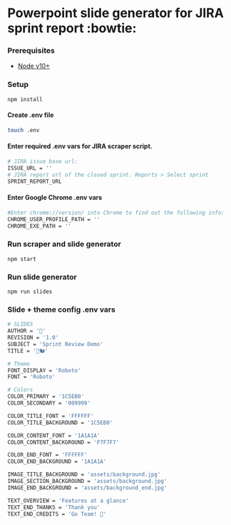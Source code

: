 # Powerpoint slide generator for JIRA sprint report :bowtie:

### Prerequisites

- [Node v10+](https://nodejs.org/en/)

### Setup

```shell
npm install
```

#### Create .env file

```bash
touch .env
```

#### Enter required .env vars for JIRA scraper script.

```bash
# JIRA issue base url:
ISSUE_URL = ''
# JIRA report url of the closed sprint. Reports > Select sprint
SPRINT_REPORT_URL
```

#### Enter Google Chrome .env vars

```bash
#Enter chrome://version/ into Chrome to find out the following info:
CHROME_USER_PROFILE_PATH = ''
CHROME_EXE_PATH = ''
```

### Run scraper and slide generator

```shell
npm start
```

### Run slide generator

```shell
npm run slides
```

### Slide + theme config .env vars

```bash
# SLIDES
AUTHOR = '🤖'
REVISION = '1.0'
SUBJECT = 'Sprint Review Demo'
TITLE = '🍩🐿️'

# Theme
FONT_DISPLAY = 'Roboto'
FONT = 'Roboto'

# Colors
COLOR_PRIMARY = '1C5EB0'
COLOR_SECONDARY = '009999'

COLOR_TITLE_FONT = 'FFFFFF'
COLOR_TITLE_BACKGROUND = '1C5EB0'

COLOR_CONTENT_FONT = '1A1A1A'
COLOR_CONTENT_BACKGROUND = 'F7F7F7'

COLOR_END_FONT = 'FFFFFF'
COLOR_END_BACKGROUND = '1A1A1A'

IMAGE_TITLE_BACKGROUND = 'assets/background.jpg'
IMAGE_SECTION_BACKGROUND = 'assets/background.jpg'
IMAGE_END_BACKGROUND = 'assets/background_end.jpg'

TEXT_OVERVIEW = 'Features at a glance'
TEXT_END_THANKS = 'Thank you'
TEXT_END_CREDITS = 'Go Team! 👏'
```
